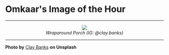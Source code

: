 # Omkaar's Image of the Hour

---

<div align="center">

<a href="https://unsplash.com/photos/a-cozy-porch-with-comfortable-seating-85dFx2jf4sI">
  <img src="https://images.unsplash.com/photo-1754597215918-b4b1f113ca77?crop=entropy&cs=tinysrgb&fit=max&fm=jpg&ixid=M3w3NjA2Nzh8MHwxfHJhbmRvbXx8fHx8fHx8fDE3NTUyNTkyMDB8&ixlib=rb-4.1.0&q=80&w=1080" style="max-width:100%; height:auto;">
</a>

<br>
<i>Wraparound Porch (IG: @clay.banks)</i>

</div>

---

**Photo by** [Clay Banks](https://unsplash.com/@claybanks) **on Unsplash**
